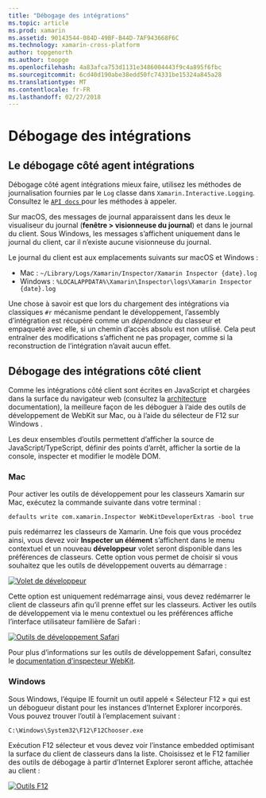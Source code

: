 ```yaml
---
title: "Débogage des intégrations"
ms.topic: article
ms.prod: xamarin
ms.assetid: 90143544-084D-49BF-B44D-7AF943668F6C
ms.technology: xamarin-cross-platform
author: topgenorth
ms.author: toopge
ms.openlocfilehash: 4a83afca753d1131e3486004443f9c4a895f6fbc
ms.sourcegitcommit: 6cd40d190abe38edd50fc74331be15324a845a28
ms.translationtype: MT
ms.contentlocale: fr-FR
ms.lasthandoff: 02/27/2018
---
```

# <a name="debugging-integrations"></a>Débogage des intégrations

## <a name="debugging-agent-side-integrations"></a>Le débogage côté agent intégrations

Débogage côté agent intégrations mieux faire, utilisez les méthodes de journalisation fournies par le `Log` classe dans `Xamarin.Interactive.Logging`. Consultez le [ `API docs` ](https://developer.xamarin.com/api/type/Xamarin.Interactive.Logging.Log/) pour les méthodes à appeler.

Sur macOS, des messages de journal apparaissent dans les deux le visualiseur du journal (**fenêtre > visionneuse du journal**) et dans le journal du client. Sous Windows, les messages s’affichent uniquement dans le journal du client, car il n’existe aucune visionneuse du journal.

Le journal du client est aux emplacements suivants sur macOS et Windows :

- Mac : `~/Library/Logs/Xamarin/Inspector/Xamarin Inspector {date}.log`
- Windows : `%LOCALAPPDATA%\Xamarin\Inspector\logs\Xamarin Inspector {date}.log`

Une chose à savoir est que lors du chargement des intégrations via classiques `#r` mécanisme pendant le développement, l’assembly d’intégration est récupéré comme un _dépendance_ du classeur et empaqueté avec elle, si un chemin d’accès absolu est non utilisé. Cela peut entraîner des modifications s’affichent ne pas propager, comme si la reconstruction de l’intégration n’avait aucun effet.

## <a name="debugging-client-side-integrations"></a>Débogage des intégrations côté client

Comme les intégrations côté client sont écrites en JavaScript et chargées dans la surface du navigateur web (consultez la [architecture](~/tools/workbooks/sdk/architecture.md) documentation), la meilleure façon de les déboguer à l’aide des outils de développement de WebKit sur Mac, ou à l’aide du sélecteur de F12 sur Windows .

Les deux ensembles d’outils permettent d’afficher la source de JavaScript/TypeScript, définir des points d’arrêt, afficher la sortie de la console, inspecter et modifier le modèle DOM.

### <a name="mac"></a>Mac

Pour activer les outils de développement pour les classeurs Xamarin sur Mac, exécutez la commande suivante dans votre terminal :

```shell
defaults write com.xamarin.Inspector WebKitDeveloperExtras -bool true
```

puis redémarrez les classeurs de Xamarin. Une fois que vous procédez ainsi, vous devez voir **Inspecter un élément** s’affichent dans le menu contextuel et un nouveau **développeur** volet seront disponible dans les préférences de classeurs. Cette option vous permet de choisir si vous souhaitez que les outils de développement ouverts au démarrage :

[![Volet de développeur](debugging-images/developer-pane-small.png)](debugging-images/developer-pane.png)

Cette option est uniquement redémarrage ainsi, vous devez redémarrer le client de classeurs afin qu’il prenne effet sur les classeurs. Activer les outils de développement via le menu contextuel ou les préférences affiche l’interface utilisateur familière de Safari :

[![Outils de développement Safari](debugging-images/mac-dev-tools.png)](debugging-images/mac-dev-tools.png)

Pour plus d’informations sur les outils de développement Safari, consultez le [documentation d’inspecteur WebKit][webkit-docs].

### <a name="windows"></a>Windows

Sous Windows, l’équipe IE fournit un outil appelé « Sélecteur F12 » qui est un débogueur distant pour les instances d’Internet Explorer incorporés. Vous pouvez trouver l’outil à l’emplacement suivant :

```shell
C:\Windows\System32\F12\F12Chooser.exe
```

Exécution F12 sélecteur et vous devez voir l’instance embedded optimisant la surface du client de classeurs dans la liste. Choisissez et le F12 familier des outils de débogage à partir d’Internet Explorer seront affiche, attachée au client :

[![Outils F12](debugging-images/windows-dev-tools.png)](debugging-images/windows-dev-tools.png)

[webkit-docs]: https://trac.webkit.org/wiki/WebInspector